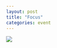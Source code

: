 ```yaml
---
layout: post
title: "Focus"
categories: event
---
```

![](https://pics.livejournal.com/quillcraft/pic/00040w74)
